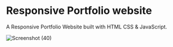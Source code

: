 # Responsive Portfolio website


 A Responsive Portfolio Website built with HTML CSS & JavaScript.


![Screenshot (40)](https://github.com/Keneilmcfarlane/Portfolio-Website2/assets/144860019/9054c50d-389d-41cc-93fa-a98da695e152)


